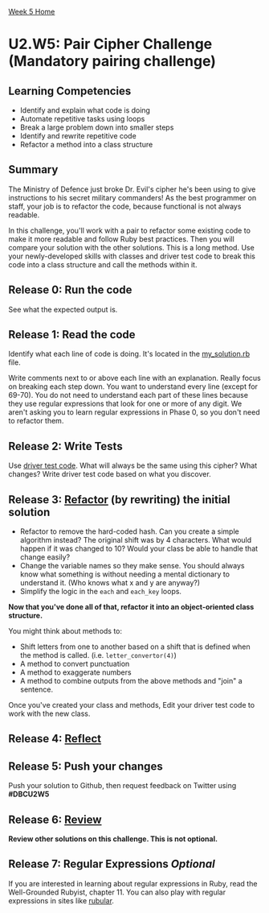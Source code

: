[Week 5 Home](../)

# U2.W5: Pair Cipher Challenge (Mandatory pairing challenge)

## Learning Competencies
- Identify and explain what code is doing
- Automate repetitive tasks using loops
- Break a large problem down into smaller steps
- Identify and rewrite repetitive code
- Refactor a method into a class structure

## Summary
The Ministry of Defence just broke Dr. Evil's cipher he's been using to give instructions to his secret military commanders! As the best programmer on staff, your job is to refactor the code, because functional is not always readable.

In this challenge, you'll work with a pair to refactor some existing code to make it more readable and follow Ruby best practices. Then you will compare your solution with the other solutions. This is a long method. Use your newly-developed skills with classes and driver test code to break this code into a class structure and call the methods within it.

## Release 0: Run the code
See what the expected output is.

## Release 1:  Read the code
Identify what each line of code is doing. It's located in the [my_solution.rb](my_solution.rb) file.

Write comments next to or above each line with an explanation.
Really focus on breaking each step down. You want to understand every line (except for 69-70). You do not need to understand each part of these lines because they use regular expressions that look for one or more of any digit. We aren't asking you to learn regular expressions in Phase 0, so you don't need to refactor them.

## Release 2: Write Tests
Use [driver test code](https://github.com/Devbootcamp/phase-0-handbook/blob/master/coding-references/driver-code.md). What will always be the same using this cipher? What changes? Write driver test code based on what you discover.

## Release 3: [Refactor](https://github.com/Devbootcamp/phase-0-handbook/blob/master/coding-references/refactoring.md) (by rewriting) the initial solution

  - Refactor to remove the hard-coded hash. Can you create a simple algorithm instead? The original shift was by 4 characters. What would happen if it was changed to 10? Would your class be able to handle that change easily?
  - Change the variable names so they make sense. You should always know what something is without needing a mental dictionary to understand it. (Who knows what x and y are anyway?)
  - Simplify the logic in the `each` and `each_key` loops.

**Now that you've done all of that, refactor it into an object-oriented class structure.**

  You might think about methods to:
  - Shift letters from one to another based on a shift that is defined when the method is called. (i.e. `letter_convertor(4)`)
  - A method to convert punctuation
  - A method to exaggerate numbers
  - A method to combine outputs from the above methods and "join" a sentence.


Once you've created your class and methods, Edit your driver test code to work with the new class.

## Release 4: [Reflect](https://github.com/Devbootcamp/phase-0-handbook/blob/master/coding-references/reflection-guidelines.md)

## Release 5: Push your changes
Push your solution to Github, then request feedback on Twitter using **#DBCU2W5**

## Release 6: [Review](https://github.com/Devbootcamp/phase-0-handbook/blob/master/coding-references/review.md)
**Review other solutions on this challenge. This is not optional.**

## Release 7: Regular Expressions *Optional*
If you are interested in learning about regular expressions in Ruby, read the Well-Grounded Rubyist, chapter 11. You can also play with regular expressions in sites like [rubular](http://rubular.com/).

